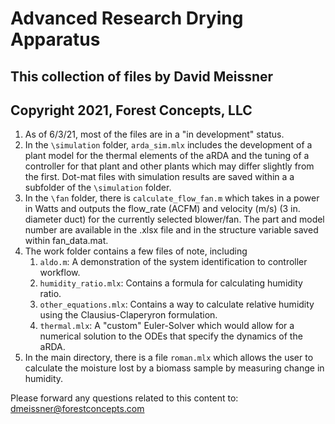 # Advanced Research Drying Apparatus
## This collection of files by David Meissner
## Copyright 2021, Forest Concepts, LLC

1. As of 6/3/21, most of the files are in a "in development" status.
1. In the `\simulation` folder, `arda_sim.mlx` includes the development of 
a plant model for the thermal elements of the aRDA and the tuning of a 
controller for that plant and other plants which may differ slightly from
the first. Dot-mat files with simulation results are saved within a
a subfolder of the `\simulation` folder.
1. In the `\fan` folder, there is `calculate_flow_fan.m` which takes in
a power in Watts and outputs the flow_rate (ACFM) and velocity (m/s) (3 in.
diameter duct) for the currently selected blower/fan. The part and model
number are available in the .xlsx file and in the structure variable 
saved within fan_data.mat. 
1. The work folder contains a few files of note, including
    1. `aldo.m`: A demonstration of the system identification to controller
        workflow.
    1. `humidity_ratio.mlx`: Contains a formula for calculating humidity
        ratio.
    1. `other_equations.mlx`: Contains a way to calculate relative 
        humidity using the Clausius-Claperyron formulation.
    1. `thermal.mlx`: A "custom" Euler-Solver which would allow for a
        numerical solution to the ODEs that specify the dynamics of the 
        aRDA.
1. In the main directory, there is a file `roman.mlx` which allows the user
to calculate the moisture lost by a biomass sample by measuring change in
humidity.

Please forward any questions related to this content to:
[dmeissner@forestconcepts.com](mailto:dmeissner@forestconcepts.com)